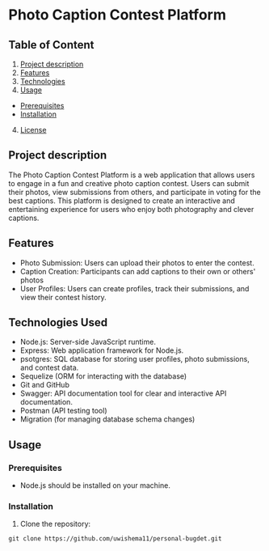 
# Photo Caption Contest Platform


## Table of Content
1. [Project description](#Project-description)
2. [Features](#Features)
3. [Technologies](#Technologies)
4. [Usage](#usage)
  - [Prerequisites](#prerequisites)
  - [Installation](#installation)
4. [License](#license)


## Project description

The Photo Caption Contest Platform is a web application that allows users to engage in a fun and creative photo caption contest. Users can submit their photos, view submissions from others, and participate in voting for the best captions. This platform is designed to create an interactive and entertaining experience for users who enjoy both photography and clever captions.

## Features

- Photo Submission: Users can upload their photos to enter the contest.
- Caption Creation: Participants can add captions to their own or others' photos
- User Profiles: Users can create profiles, track their submissions, and view their contest history.

## Technologies Used

- Node.js: Server-side JavaScript runtime.
- Express: Web application framework for Node.js.
- psotgres: SQL database  for storing user profiles, photo submissions, and contest data.
- Sequelize (ORM for interacting with the database)
- Git and GitHub
- Swagger: API documentation tool for clear and interactive API documentation.
- Postman (API testing tool)
- Migration (for managing database schema changes)

## Usage

### Prerequisites

- Node.js should be installed on your machine.

### Installation

1. Clone the repository:

```shell
git clone https://github.com/uwishema11/personal-bugdet.git
